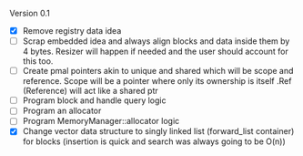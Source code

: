 
Version 0.1

- [x] Remove registry data idea
- [ ] Scrap embedded idea and always align blocks and data inside them by 4 bytes. Resizer will happen if needed and the user should account for this too.
- [ ] Create pmal pointers akin to unique and shared which will be scope and reference. Scope will be a pointer where only its ownership is itself .Ref (Reference) will act like a shared ptr
- [ ] Program block and handle query logic
- [ ] Program an allocator
- [ ] Program MemoryManager::allocator logic
- [x] Change vector data structure to singly linked list (forward_list container) for blocks (insertion is quick and search was always going to be O(n))
